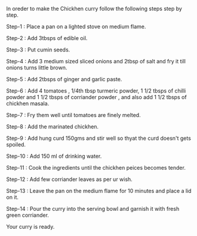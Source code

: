 In oreder to make the Chickhen curry follow the following steps step by step.

Step-1 : Place a pan on a lighted stove on medium flame.

Step-2 : Add 3tbsps of edible oil.

Step-3 : Put cumin seeds.

Step-4 : Add 3 medium sized sliced onions and 2tbsp of salt and fry it till onions turns  little brown.

Step-5 : Add 2tbsps of ginger and garlic paste.

Step-6 : Add 4 tomatoes , 1/4th tbsp turmeric powder, 1 1/2 tbsps of chilli powder and 1 1/2 tbsps of corriander powder , and also add 1 1/2 tbsps of chickhen masala.

Step-7 : Fry them well until tomatoes are finely melted.

Step-8 : Add the marinated chickhen.

Step-9 : Add hung curd 150gms and stir well so thyat the curd doesn't gets spoiled.

Step-10 : Add 150 ml of drinking water.

Step-11 : Cook the ingredients until the chickhen peices becomes tender.

Step-12 : Add few corriander leaves as per ur wish.

Step-13 : Leave the pan on the medium flame for 10 minutes and place a lid on it.

Step-14 : Pour the curry into the serving bowl and garnish it with fresh green corriander.

Your curry is ready.